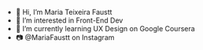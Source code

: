 - 👋 Hi, I’m Maria Teixeira Faustt      
- 👀 I’m interested in Front-End Dev     
- 🌱 I’m currently learning UX Design on Google Coursera
- 📷 @MariaFaustt on Instagram 
  
<!---
MariaLTN/MariaLTN is a ✨ special ✨ repository because its `README.md` (this file) appears on your GitHub profile.
You can click the Preview link to take a look at your changes.
--->
